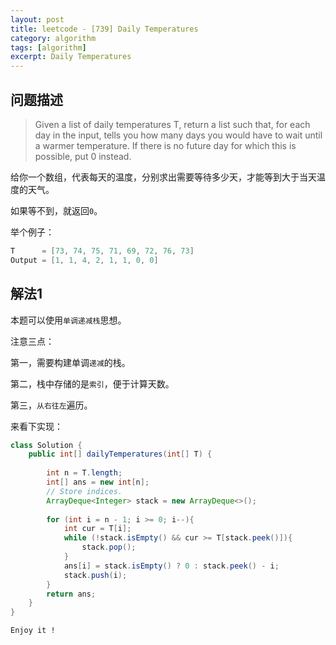 ```yaml
---
layout: post
title: leetcode - [739] Daily Temperatures
category: algorithm
tags: [algorithm]
excerpt: Daily Temperatures
---
```


## 问题描述  

> Given a list of daily temperatures T, return a list such that, for each day in the input, tells you how many days you would have to wait until a warmer temperature. If there is no future day for which this is possible, put 0 instead.  

给你一个数组，代表每天的温度，分别求出需要等待多少天，才能等到大于当天温度的天气。  

如果等不到，就返回`0`。  

举个例子：  

``` java
T      = [73, 74, 75, 71, 69, 72, 76, 73]
Output = [1, 1, 4, 2, 1, 1, 0, 0]
```


## 解法1  

本题可以使用`单调递减栈`思想。  

注意三点：  

第一，需要构建单调`递减`的栈。   

第二，栈中存储的是`索引`，便于计算天数。    

第三，`从右往左`遍历。  


来看下实现：  


``` java
class Solution {
    public int[] dailyTemperatures(int[] T) {
        
        int n = T.length;
        int[] ans = new int[n];
        // Store indices.
        ArrayDeque<Integer> stack = new ArrayDeque<>();
        
        for (int i = n - 1; i >= 0; i--){
            int cur = T[i];
            while (!stack.isEmpty() && cur >= T[stack.peek()]){
                stack.pop();
            }
            ans[i] = stack.isEmpty() ? 0 : stack.peek() - i;
            stack.push(i);
        }
        return ans;
    }
}
```

`Enjoy it ! `